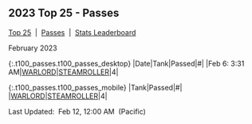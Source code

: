 
## 2023 Top 25 - Passes

<p><a href="https://tankpit-analytics.github.io/t25-2023">Top 25</a>&nbsp;&nbsp;|&nbsp;&nbsp;<a href="https://tankpit-analytics.github.io/t25-2023-passes">Passes</a>&nbsp;&nbsp;|&nbsp;&nbsp;<a href="https://tankpit-analytics.github.io/stats-2023">Stats Leaderboard</a></p>

<span class="t100_month">February 2023</span>

{:.t100_passes.t100_passes_desktop}
|<span class="t100_date">Date</span>|<span class="tank_col">Tank</span>|<span class="tank_col">Passed</span>|<span class="t100_rank">#</span>|
|Feb 6: 3:31 AM|<a target="_blank" href="https://tankpit.com/tank_profile/?tank_id=94465"><span class="orange">WARLORD</span><span class="awards-container"><span class="awards-sprite a0-3"></span><span class="awards-sprite a1-1"></span></span></a>|<a target="_blank" href="https://tankpit.com/tank_profile/?tank_id=94409"><span class="blue">STEAMROLLER</span><span class="awards-container"><span class="awards-sprite a0-3"></span><span class="awards-sprite a5-2"></span></span></a>|<span class="green">4</span>|

{:.t100_passes.t100_passes_mobile}
|<span class="tank_col">Tank</span>|<span class="tank_col">Passed</span>|<span class="t100_rank">#</span>|
|<a target="_blank" href="https://tankpit.com/tank_profile/?tank_id=94465"><span class="orange">WARLORD</span><span class="awards-container"><span class="awards-sprite a0-3"></span><span class="awards-sprite a1-1"></span></span></a>|<a target="_blank" href="https://tankpit.com/tank_profile/?tank_id=94409"><span class="blue">STEAMROLLER</span><span class="awards-container"><span class="awards-sprite a0-3"></span><span class="awards-sprite a5-2"></span></span></a>|<span class="green">4</span>|




<p class="last_updated"><span class="last_updated">Last Updated:&nbsp;&nbsp;Feb 12, 12:00 AM&nbsp;&nbsp;(Pacific)</span></p>

